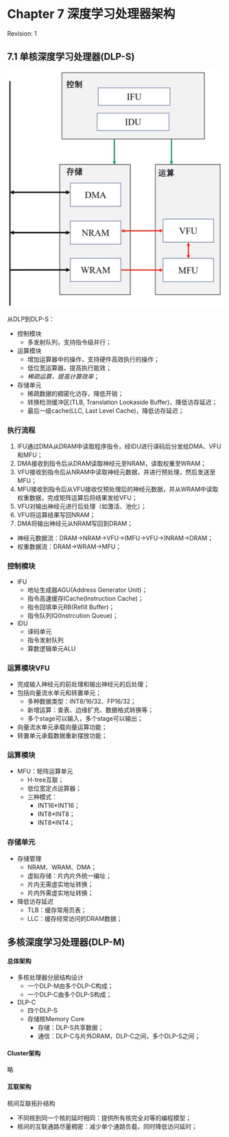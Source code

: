 # Chapter 7 深度学习处理器架构
Revision: 1

## 7.1 单核深度学习处理器(DLP-S)
![Architecture_of_DLP-S](./Images/7.1-1-Architecture_of_DLP-S.png)

从DLP到DLP-S：
- 控制模块
	- 多发射队列，支持指令级并行；
- 运算模块
	- 增加运算器中的操作，支持硬件高效执行的操作；
	- 低位宽运算器，提高执行能效；
	- *稀疏运算，提高计算效率*；
- 存储单元
	- 稀疏数据的稠密化访存，降低开销；
	- 转换检测缓冲区(TLB, Translation Lookaside Buffer)，降低访存延迟；
	- 最后一级cache(LLC, Last Level Cache)，降低访存延迟；

### 执行流程

1. IFU通过DMA从DRAM中读取程序指令，经IDU进行译码后分发给DMA、VFU和MFU；
2. DMA接收到指令后从DRAM读取神经元至NRAM，读取权重至WRAM；
3. VFU接收到指令后从NRAM中读取神经元数据，并进行预处理，然后发送至MFU；
4. MFU接收到指令后从VFU接收仅预处理后的神经元数据，并从WRAM中读取权重数据，完成矩阵运算后将结果发给VFU；
5. VFU对输出神经元进行后处理（如激活、池化）；
6. VFU将运算结果写回NRAM；
7. DMA将输出神经元从NRAM写回到DRAM；

- 神经元数据流：DRAM→NRAM→VFU→(MFU→VFU→)NRAM→DRAM；
- 权重数据流：DRAM→WRAM→MFU；

### 控制模块

- IFU
	- 地址生成器AGU(Address Generator Unit)；
	- 指令高速缓存ICache(Instruction Cache)；
	- 指令回填单元RB(Refill Buffer)；
	- 指令队列IQ(Instrcution Queue)；
- IDU
	- 译码单元
	- 指令发射队列
	- 算数逻辑单元ALU

### 运算模块VFU

- 完成输入神经元的前处理和输出神经元的后处理；
- 包括向量流水单元和转置单元；
	- 多种数据类型：INT8/16/32、FP16/32；
	- 新增运算：查表、边缘扩充、数据格式转换等；
	- 多个stage可以输入，多个stage可以输出；
- 向量流水单元承载向量运算功能；
- 转置单元承载数据重新摆放功能；

### 运算模块

- MFU：矩阵运算单元
	- H-tree互联；
	- 低位宽定点运算器；
	- 三种模式：
		- INT16*INT16；
		-  INT8*INT8；
		- INT8*INT4；

### 存储单元

- 存储管理
	- NRAM、WRAM、DMA；
	- 虚拟存储：片内片外统一编址；
	- 片内无需虚实地址转换；
	- 片内外需虚实地址转换；
- 降低访存延迟
	- TLB：缓存常用页表；
	- LLC：缓存经常访问的DRAM数据；

## 多核深度学习处理器(DLP-M)


#### 总体架构

- 多核处理器分层结构设计
	- 一个DLP-M由多个DLP-C构成；
	- 一个DLP-C由多个DLP-S构成；
- DLP-C
	- 四个DLP-S
	- 存储核Memory Core
		- 存储：DLP-S共享数据；
		- 通信：DLP-C与片外DRAM，DLP-C之间，多个DLP-S之间；

#### Cluster架构
略

#### 互联架构

核间互联拓扑结构

- 不同核到同一个核的延时相同：提供所有核完全对等的编程模型；
- 核间的互联通路尽量稠密：减少单个通路负载，同时降低访问延时；
